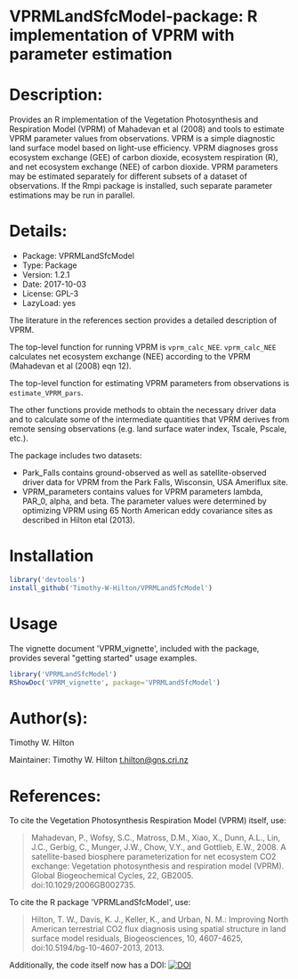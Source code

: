 # VPRMLandSfcModel-package: R implementation of VPRM with parameter estimation

# Description:

Provides an R implementation of the Vegetation Photosynthesis and
Respiration Model (VPRM) of Mahadevan et al (2008) and tools to
estimate VPRM parameter values from observations.  VPRM is a
simple diagnostic land surface model based on light-use
efficiency.  VPRM diagnoses gross ecosystem exchange (GEE) of
carbon dioxide, ecosystem respiration (R), and net ecosystem
exchange (NEE) of carbon dioxide.  VPRM parameters may be
estimated separately for different subsets of a dataset of
observations.  If the Rmpi package is installed, such separate
parameter estimations may be run in parallel.

# Details:

- Package:   VPRMLandSfcModel
- Type:      Package
- Version:   1.2.1
- Date:      2017-10-03
- License:   GPL-3
- LazyLoad:  yes


The literature in the references section provides a detailed
description of VPRM.

The top-level function for running VPRM is `vprm_calc_NEE`.
`vprm_calc_NEE` calculates net ecosystem exchange (NEE) according to
the VPRM (Mahadevan et al (2008) eqn 12).

The top-level function for estimating VPRM parameters from
observations is `estimate_VPRM_pars`.

The other functions provide methods to obtain the necessary driver
data and to calculate some of the intermediate quantities that
VPRM derives from remote sensing observations (e.g. land surface
water index, Tscale, Pscale, etc.).

The package includes two datasets:
- Park_Falls contains ground-observed as well as satellite-observed
     driver data for VPRM from the Park Falls, Wisconsin, USA
     Ameriflux site.
- VPRM_parameters contains values for VPRM parameters lambda, PAR_0,
     alpha, and beta.  The parameter values were determined by
     optimizing VPRM using 65 North American eddy covariance sites
     as described in Hilton etal (2013).

# Installation

```R
library('devtools')
install_github('Timothy-W-Hilton/VPRMLandSfcModel')
```

# Usage

The vignette document 'VPRM_vignette', included with the package,
provides several "getting started" usage examples.

```R
library('VPRMLandSfcModel')
RShowDoc('VPRM_vignette', package='VPRMLandSfcModel')
```

# Author(s):

Timothy W. Hilton

Maintainer: Timothy W. Hilton <t.hilton@gns.cri.nz>

# References:

To cite the Vegetation Photosynthesis Respiration Model (VPRM)
itself, use:
> Mahadevan, P., Wofsy, S.C., Matross, D.M., Xiao, X., Dunn, A.L.,
> Lin, J.C., Gerbig, C., Munger, J.W., Chow, V.Y., and Gottlieb,
> E.W., 2008. A satellite-based biosphere parameterization for net
> ecosystem CO2 exchange: Vegetation photosynthesis and respiration
> model (VPRM). Global Biogeochemical Cycles, 22, GB2005.
> doi:10.1029/2006GB002735.

To cite the R package 'VPRMLandSfcModel', use:
> Hilton, T. W., Davis, K. J., Keller, K., and Urban, N. M.:
> Improving North American terrestrial CO2 flux diagnosis using
> spatial structure in land surface model residuals, Biogeosciences,
> 10, 4607-4625, doi:10.5194/bg-10-4607-2013, 2013.

Additionally, the code itself now has a DOI: [![DOI](https://zenodo.org/badge/33335415.svg)](https://zenodo.org/badge/latestdoi/33335415)
